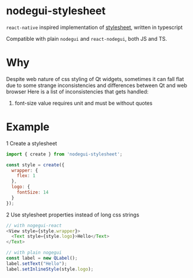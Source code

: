 # nodegui-stylesheet

`react-native` inspired implementation of [stylesheet](https://facebook.github.io/react-native/docs/stylesheet), written in typescript

Compatible with plain `nodegui` and `react-nodegui`, both JS and TS.

# Why 
Despite web nature of css styling of Qt widgets, sometimes it can fall flat due to some strange inconsistencies and differences between Qt and web browser 
Here is a list of inconsistencies that gets handled: 
1. font-size value requires unit and must be without quotes

# Example

1 Create a stylesheet

```javascript
import { create } from 'nodegui-stylesheet';

const style = create({
  wrapper: {
    flex: 1
  },
  logo: {
    fontSize: 14
  }
});
```

2 Use stylesheet properties instead of long css strings
```typescript jsx
// with nogegui-react
<View style={style.wrapper}>
  <Text style={style.logo}>Hello</Text>
</Text>
```

```javascript
// with plain nogegui
const label = new QLabel();
label.setText("Hello");
label.setInlineStyle(style.logo);
```
